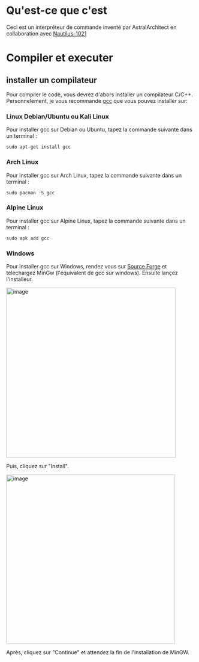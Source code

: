 # Qu'est-ce que c'est

Ceci est un interpréteur de commande inventé par AstralArchitect en collaboration avec [Nautilus-1021](https://github.com/Nautilus-1021)

# Compiler et executer

## installer un compilateur
Pour compiler le code, vous devrez d'abors installer un compilateur C/C++. Personnelement, je vous recommande [gcc](https://gcc.gnu.org/) que vous pouvez installer sur:
### Linux Debian/Ubuntu ou Kali Linux
 Pour installer gcc sur Debian ou Ubuntu, tapez la commande suivante dans un terminal :
  ```
  sudo apt-get install gcc
  ```
### Arch Linux
  Pour installer gcc sur Arch Linux, tapez la commande suivante dans un terminal :
  ```
  sudo pacman -S gcc
  ```
### Alpine Linux
  Pour installer gcc sur Alpine Linux, tapez la commande suivante dans un terminal :
  ```
  sudo apk add gcc
  ```
### Windows
  Pour installer gcc sur Windows, rendez vous sur [Source Forge](https://sourceforge.net/projects/mingw/) et téléchargez MinGw (l'équivalent de gcc sur windows).
  Ensuite lançez l'installeur.
  
  <img width="452" alt="image" src="https://github.com/AstralArchitect/AstralCommandeInterpreter/assets/154975712/5398c00f-dee2-4020-a4fe-b53a1f67ba29">
  
  Puis, cliquez sur "Install".
  
  <img width="450" alt="image" src="https://github.com/AstralArchitect/AstralCommandeInterpreter/assets/154975712/fc5f18a2-ed98-438f-8bf7-65749646558d">
  
  Après, cliquez sur "Continue" et attendez la fin de l'installation de MinGW.
